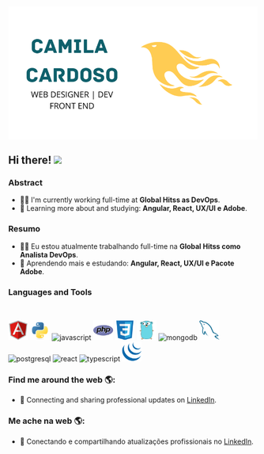 <p align="center">
  <a href="#">
    <img align="center" width="790" src="signature.png" />
  </a>
</p>


## Hi there! <img src="https://raw.githubusercontent.com/iampavangandhi/iampavangandhi/master/gifs/Hi.gif" width="30px"></h2>

### Abstract

- 👨‍💻 I'm currently working full-time at **Global Hitss as DevOps**.
- 🌱 Learning more about and studying: **Angular, React, UX/UI e Adobe**.

### Resumo

- 👨‍💻 Eu estou atualmente trabalhando full-time na **Global Hitss como Analista DevOps**.
- 🌱 Aprendendo mais e estudando: **Angular, React, UX/UI e Pacote Adobe**.



### Languages and Tools

<br/>

<p align="left">
    <img
      src="https://github.com/devicons/devicon/blob/master/icons/angularjs/angularjs-original.svg"
      alt="angularjs"
      width="40"
      height="40"
    />
    <img
      src="https://github.com/devicons/devicon/blob/master/icons/python/python-original.svg"
      alt="python"
      width="40"
      height="40"
    />
    <img
      src="https://devicons.github.io/devicon/devicon.git/icons/javascript/javascript-original.svg"
      alt="javascript"
      width="40"
      height="40"
    />
    <img
      src="https://github.com/devicons/devicon/blob/master/icons/php/php-original.svg"
      alt="php"
      width="40"
      height="40"
    />
    <img
      src="https://github.com/devicons/devicon/blob/master/icons/css3/css3-original.svg"
      alt="css"
      width="40"
      height="40"
    />
    <img
      src="https://github.com/devicons/devicon/blob/master/icons/go/go-original.svg"
      alt="golang"
      width="40"
      height="40"
    />
    <img
      src="https://devicons.github.io/devicon/devicon.git/icons/mongodb/mongodb-original-wordmark.svg"
      alt="mongodb"
      width="40"
      height="40"
    />
    <img
      src="https://github.com/devicons/devicon/blob/master/icons/mysql/mysql-original.svg"
      alt="mysql"
      width="40"
      height="40"
    />
    <img
      src="https://devicons.github.io/devicon/devicon.git/icons/postgresql/postgresql-original-wordmark.svg"
      alt="postgresql"
      width="40"
      height="40"
    />
    <img
      src="https://devicons.github.io/devicon/devicon.git/icons/react/react-original-wordmark.svg"
      alt="react"
      width="40"
      height="40"
    />
    <img
      src="https://devicons.github.io/devicon/devicon.git/icons/typescript/typescript-original.svg"
      alt="typescript"
      width="40"
      height="40"
    />
     <img
      src="https://github.com/devicons/devicon/blob/master/icons/jquery/jquery-original.svg"
      alt="jquery"
      width="40"
      height="40"
    />


</p>

### Find me around the web 🌎:

- 💼 Connecting and sharing professional updates on <a href="https://www.linkedin.com/in/camila-n-cardoso/">LinkedIn</a>.

### Me ache na web 🌎:

- 💼 Conectando e compartilhando atualizações profissionais no <a href="https://www.linkedin.com/in/camila-n-cardoso/">LinkedIn</a>.
